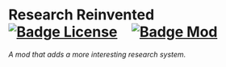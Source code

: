 
# Research Reinvented    [![Badge License]][License]   [![Badge Mod]][RimWorld]

*A mod that adds a more interesting research system.*

<br>


<!----------------------------------------------------------------------------->

[Badge License]: https://img.shields.io/badge/License-MIT-yellow.svg?style=for-the-badge
[Badge Mod]: https://img.shields.io/badge/Mod-RimWorld-cecece?style=for-the-badge

[RimWorld]: https://store.steampowered.com/app/294100/RimWorld/

[License]: LICENSE